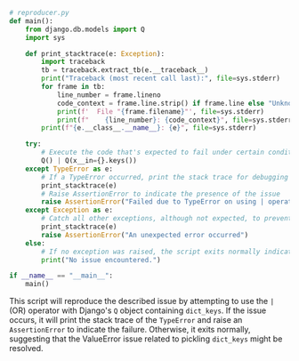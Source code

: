 ```python
# reproducer.py
def main():
    from django.db.models import Q
    import sys

    def print_stacktrace(e: Exception):
        import traceback
        tb = traceback.extract_tb(e.__traceback__)
        print("Traceback (most recent call last):", file=sys.stderr)
        for frame in tb:
            line_number = frame.lineno
            code_context = frame.line.strip() if frame.line else "Unknown"
            print(f'  File "{frame.filename}"', file=sys.stderr)
            print(f"    {line_number}: {code_context}", file=sys.stderr)
        print(f"{e.__class__.__name__}: {e}", file=sys.stderr)

    try:
        # Execute the code that's expected to fail under certain conditions
        Q() | Q(x__in={}.keys())
    except TypeError as e:
        # If a TypeError occurred, print the stack trace for debugging purposes
        print_stacktrace(e)
        # Raise AssertionError to indicate the presence of the issue
        raise AssertionError("Failed due to TypeError on using | operator with a Q object containing dict_keys")
    except Exception as e:
        # Catch all other exceptions, although not expected, to prevent the script from halting in an unexpected manner
        print_stacktrace(e)
        raise AssertionError("An unexpected error occurred")
    else:
        # If no exception was raised, the script exits normally indicating the issue might be resolved
        print("No issue encountered.")

if __name__ == "__main__":
    main()
```

This script will reproduce the described issue by attempting to use the `|` (OR) operator with Django's `Q` object containing `dict_keys`. If the issue occurs, it will print the stack trace of the `TypeError` and raise an `AssertionError` to indicate the failure. Otherwise, it exits normally, suggesting that the ValueError issue related to pickling `dict_keys` might be resolved.